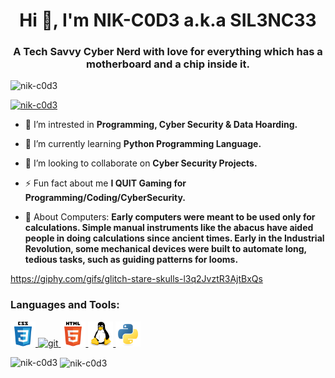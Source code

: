 <h1 align="center">Hi 👋, I'm NIK-C0D3 a.k.a SIL3NC33</h1>
<h3 align="center">A Tech Savvy Cyber Nerd with love for everything which has a motherboard and a chip inside it.</h3>

<p align="left"> <img src="https://komarev.com/ghpvc/?username=nik-c0d3&label=Profile%20views&color=0e75b6&style=flat" alt="nik-c0d3" /> </p>

<p align="left"> <a href="https://github.com/ryo-ma/github-profile-trophy"><img src="https://github-profile-trophy.vercel.app/?username=nik-c0d3" alt="nik-c0d3" /></a> </p>

- 🔭 I’m intrested in **Programming, Cyber Security & Data Hoarding.**

- 🌱 I’m currently learning **Python Programming Language.**

- 👯 I’m looking to collaborate on **Cyber Security Projects.**

- ⚡ Fun fact about me **I QUIT Gaming for Programming/Coding/CyberSecurity.**

- 🧠 About Computers: **Early computers were meant to be used only for calculations. Simple manual instruments like the abacus have aided people in doing calculations since ancient times. Early in the Industrial Revolution, some mechanical devices were built to automate long, tedious tasks, such as guiding patterns for looms.**

https://giphy.com/gifs/glitch-stare-skulls-l3q2JvztR3AjtBxQs

<p align="left">
</p>

<h3 align="left">Languages and Tools:</h3>
<p align="left"> <a href="https://www.w3schools.com/css/" target="_blank" rel="noreferrer"> <img src="https://raw.githubusercontent.com/devicons/devicon/master/icons/css3/css3-original-wordmark.svg" alt="css3" width="40" height="40"/> </a> <a href="https://git-scm.com/" target="_blank" rel="noreferrer"> <img src="https://www.vectorlogo.zone/logos/git-scm/git-scm-icon.svg" alt="git" width="40" height="40"/> </a> <a href="https://www.w3.org/html/" target="_blank" rel="noreferrer"> <img src="https://raw.githubusercontent.com/devicons/devicon/master/icons/html5/html5-original-wordmark.svg" alt="html5" width="40" height="40"/> </a> <a href="https://www.linux.org/" target="_blank" rel="noreferrer"> <img src="https://raw.githubusercontent.com/devicons/devicon/master/icons/linux/linux-original.svg" alt="linux" width="40" height="40"/> </a> <a href="https://www.python.org" target="_blank" rel="noreferrer"> <img src="https://raw.githubusercontent.com/devicons/devicon/master/icons/python/python-original.svg" alt="python" width="40" height="40"/> </a> </p>

<p><img align="left" src="https://github-readme-stats.vercel.app/api/top-langs?username=nik-c0d3&show_icons=true&locale=en&layout=compact" alt="nik-c0d3" /></p>

<p>&nbsp;<img align="center" src="https://github-readme-stats.vercel.app/api?username=nik-c0d3&show_icons=true&locale=en" alt="nik-c0d3" /></p>

